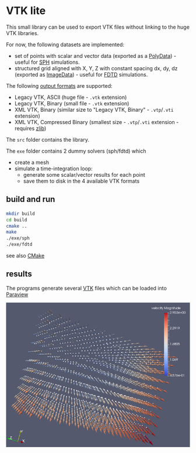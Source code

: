 # VTK lite

This small library can be used to export VTK files without linking to the huge VTK libraries.

For now, the following datasets are implemented:
  * set of points with scalar and vector data (exported as a [PolyData](https://www.vtk.org/doc/nightly/html/classvtkPolyData.html)) - useful for [SPH](https://en.wikipedia.org/wiki/Smoothed-particle_hydrodynamics) simulations.
  * structured grid aligned with X, Y, Z with constant spacing dx, dy, dz (exported as [ImageData](https://www.vtk.org/doc/nightly/html/classvtkImageData.html)) - useful for [FDTD](https://en.wikipedia.org/wiki/Finite-difference_time-domain_method) simulations.

The following [output formats](https://www.vtk.org/wp-content/uploads/2015/04/file-formats.pdf) are supported:
  * Legacy VTK, ASCII  (huge file - `.vtk` extension)
  * Legacy VTK, Binary (small file - `.vtk` extension)
  * XML VTK, Binary (similar size to "Legacy VTK, Binary" - `.vtp`/`.vti` extension)
  * XML VTK, Compressed Binary (smallest size - `.vtp`/`.vti` extension - requires [zlib](https://www.zlib.net/))

The `src` folder contains the library.

The `exe` folder contains 2 dummy solvers (sph/fdtd) which
  * create a mesh
  * simulate a time-integration loop:
     * generate some scalar/vector results for each point
     * save them to disk in the 4 available VTK formats

## build and run
```bash
mkdir build
cd build
cmake ..
make
./exe/sph
./exe/fdtd
```
see also [CMake](https://cmake.org/)

## results
The programs generate several [VTK](http://www.vtk.org/) files which can be loaded into [Paraview](http://www.paraview.org/)

![Screenshot](screenshot.png)


